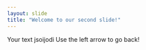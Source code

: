 ```yaml
---
layout: slide
title: "Welcome to our second slide!"
---
```

Your text jsoijodi
Use the left arrow to go back!
